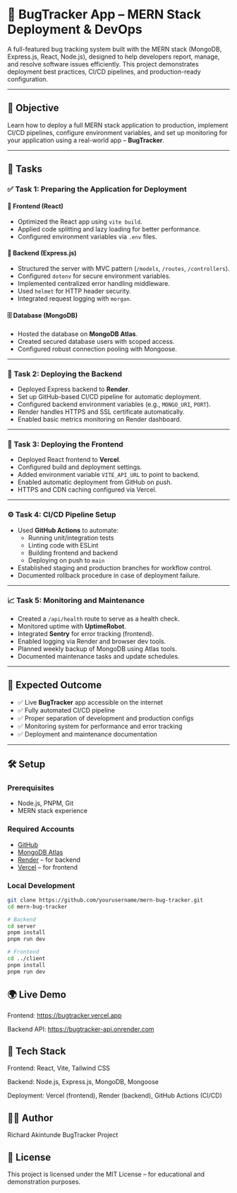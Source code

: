 # 🐛 BugTracker App – MERN Stack Deployment & DevOps

A full-featured bug tracking system built with the MERN stack (MongoDB, Express.js, React, Node.js), designed to help developers report, manage, and resolve software issues efficiently. This project demonstrates deployment best practices, CI/CD pipelines, and production-ready configuration.

---

## 📌 Objective

Learn how to deploy a full MERN stack application to production, implement CI/CD pipelines, configure environment variables, and set up monitoring for your application using a real-world app – **BugTracker**.

---

## 📂 Tasks

### ✅ Task 1: Preparing the Application for Deployment

#### 🔧 Frontend (React)

- Optimized the React app using `vite build`.
- Applied code splitting and lazy loading for better performance.
- Configured environment variables via `.env` files.

#### 🔧 Backend (Express.js)

- Structured the server with MVC pattern (`/models`, `/routes`, `/controllers`).
- Configured `dotenv` for secure environment variables.
- Implemented centralized error handling middleware.
- Used `helmet` for HTTP header security.
- Integrated request logging with `morgan`.

#### 🗄️ Database (MongoDB)

- Hosted the database on **MongoDB Atlas**.
- Created secured database users with scoped access.
- Configured robust connection pooling with Mongoose.

---

### 🚀 Task 2: Deploying the Backend

- Deployed Express backend to **Render**.
- Set up GitHub-based CI/CD pipeline for automatic deployment.
- Configured backend environment variables (e.g., `MONGO_URI`, `PORT`).
- Render handles HTTPS and SSL certificate automatically.
- Enabled basic metrics monitoring on Render dashboard.

---

### 🚀 Task 3: Deploying the Frontend

- Deployed React frontend to **Vercel**.
- Configured build and deployment settings.
- Added environment variable `VITE_API_URL` to point to backend.
- Enabled automatic deployment from GitHub on push.
- HTTPS and CDN caching configured via Vercel.

---

### ⚙️ Task 4: CI/CD Pipeline Setup

- Used **GitHub Actions** to automate:
  - Running unit/integration tests
  - Linting code with ESLint
  - Building frontend and backend
  - Deploying on push to `main`
- Established staging and production branches for workflow control.
- Documented rollback procedure in case of deployment failure.

---

### 📈 Task 5: Monitoring and Maintenance

- Created a `/api/health` route to serve as a health check.
- Monitored uptime with **UptimeRobot**.
- Integrated **Sentry** for error tracking (frontend).
- Enabled logging via Render and browser dev tools.
- Planned weekly backup of MongoDB using Atlas tools.
- Documented maintenance tasks and update schedules.

---

## 🧪 Expected Outcome

- ✅ Live **BugTracker** app accessible on the internet
- ✅ Fully automated CI/CD pipeline
- ✅ Proper separation of development and production configs
- ✅ Monitoring system for performance and error tracking
- ✅ Deployment and maintenance documentation

---

## 🛠️ Setup

### Prerequisites

- Node.js, PNPM, Git
- MERN stack experience

### Required Accounts

- [GitHub](https://github.com)
- [MongoDB Atlas](https://www.mongodb.com/cloud/atlas)
- [Render](https://render.com) – for backend
- [Vercel](https://vercel.com) – for frontend

### Local Development

```bash
git clone https://github.com/yourusername/mern-bug-tracker.git
cd mern-bug-tracker

# Backend
cd server
pnpm install
pnpm run dev

# Frontend
cd ../client
pnpm install
pnpm run dev
```

## 🌍 Live Demo

Frontend: https://bugtracker.vercel.app

Backend API: https://bugtracker-api.onrender.com

## 🧠 Tech Stack

Frontend: React, Vite, Tailwind CSS

Backend: Node.js, Express.js, MongoDB, Mongoose

Deployment: Vercel (frontend), Render (backend), GitHub Actions (CI/CD)

## 👨‍💻 Author

Richard Akintunde
BugTracker Project

## 📎 License

This project is licensed under the MIT License – for educational and demonstration purposes.
